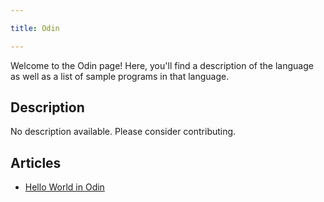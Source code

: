 ```yaml
---

title: Odin

---
```


Welcome to the Odin page! Here, you'll find a description of the language as well as a list of sample programs in that language.

## Description

No description available. Please consider contributing.

## Articles

- [Hello World in Odin](https://sampleprograms.io/projects/hello-world/odin)